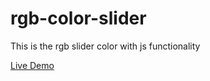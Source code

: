 # rgb-color-slider
This is the rgb slider color with js functionality

[Live Demo](https://rgb-slide-color.netlify.app/)
